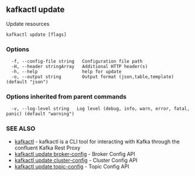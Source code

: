 ## kafkactl update

Update resources

```
kafkactl update [flags]
```

### Options

```
  -f, --config-file string   Configuration file path
  -H, --header stringArray   Additional HTTP header(s)
  -h, --help                 help for update
  -o, --output string        Output format (json,table,template) (default "json")
```

### Options inherited from parent commands

```
  -v, --log-level string   Log level (debug, info, warn, error, fatal, panic) (default "warning")
```

### SEE ALSO

* [kafkactl](kafkactl.md)	 - kafkactl is a CLI tool for interacting with Kafka through the confluent Kafka Rest Proxy
* [kafkactl update broker-config](kafkactl_update_broker-config.md)	 - Broker Config API
* [kafkactl update cluster-config](kafkactl_update_cluster-config.md)	 - Cluster Config API
* [kafkactl update topic-config](kafkactl_update_topic-config.md)	 - Topic Config API

